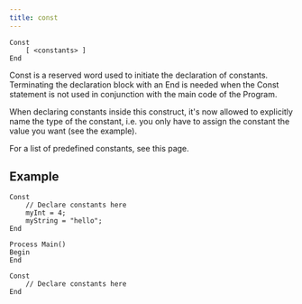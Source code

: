 ```yaml
---
title: const
---
```


    Const
        [ <constants> ]
    End

Const is a reserved word used to initiate the declaration of constants. Terminating the declaration block with an End is needed when the Const statement is not used in conjunction with the main code of the Program.

When declaring constants inside this construct, it's now allowed to explicitly name the type of the constant, i.e. you only have to assign the constant the value you want (see the example).

For a list of predefined constants, see this page.

## Example

```
Const
    // Declare constants here
    myInt = 4;
    myString = "hello";
End

Process Main()
Begin
End

Const
    // Declare constants here
End

```
